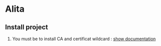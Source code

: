 # Alita

## Install project 

1. You must be to install CA and certificat wildcard : [show documentation](./docs/mkcert/readme.md)

